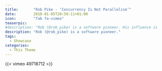```yaml
---
title:       "Rob Pike - ‘Concurrency Is Not Parallelism’"
date:        2018-01-05T20:50:11+01:00
icon:        "fab fa-vimeo"
teaserpic:
#description: "Rob (@rob_pike) is a software pioneer. His influence is everywhere: Unix, Plan 9 OS, The Unix Programming Environment book, UTF-8, and most recently the Go programming language."
description: "Rob (@rob_pike) is a software pioneer."
tags:
  - Showcase
categories:
  - This Theme
---
```


{{< vimeo 49718712 >}}
